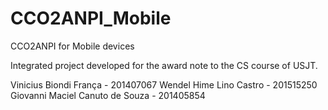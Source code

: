 # CCO2ANPI_Mobile
CCO2ANPI for Mobile devices

Integrated project developed for the award note to the CS course of USJT.

Vinicius Biondi França - 201407067
Wendel Hime Lino Castro - 201515250
Giovanni Maciel Canuto de Souza - 201405854
